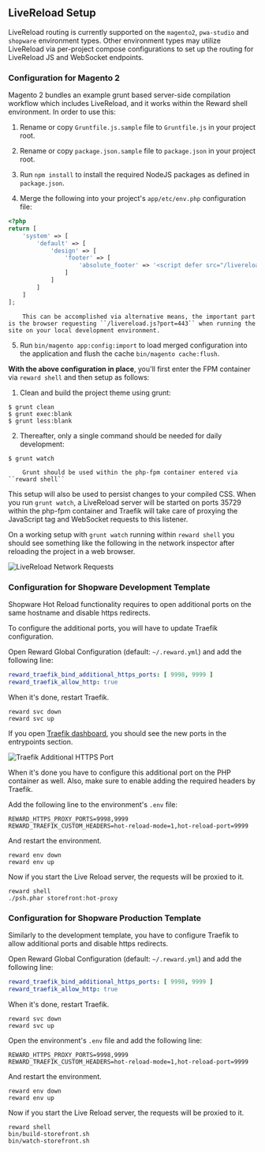 ## LiveReload Setup

LiveReload routing is currently supported on the `magento2`, `pwa-studio` and `shopware` environment types. Other
environment types may utilize LiveReload via per-project compose configurations to set up the routing for LiveReload JS
and WebSocket endpoints.

### Configuration for Magento 2

Magento 2 bundles an example grunt based server-side compilation workflow which includes LiveReload, and it works within
the Reward shell environment. In order to use this:

1. Rename or copy `Gruntfile.js.sample` file to `Gruntfile.js` in your project root.

2. Rename or copy `package.json.sample` file to `package.json` in your project root.

3. Run `npm install` to install the required NodeJS packages as defined in `package.json`.

4. Merge the following into your project's `app/etc/env.php` configuration file:

``` php
<?php
return [
    'system' => [
        'default' => [
            'design' => [
                'footer' => [
                    'absolute_footer' => '<script defer src="/livereload.js?port=443"></script>'
                ]
            ]
        ]
    ]
];
```

``` note::
    This can be accomplished via alternative means, the important part is the browser requesting ``/livereload.js?port=443`` when running the site on your local development environment.
```

5. Run `bin/magento app:config:import` to load merged configuration into the application and flush the
   cache `bin/magento cache:flush`.

**With the above configuration in place**, you'll first enter the FPM container via `reward shell` and then setup as
follows:

1. Clean and build the project theme using grunt:

```shell
$ grunt clean
$ grunt exec:blank
$ grunt less:blank
```

2. Thereafter, only a single command should be needed for daily development:

```shell
$ grunt watch
```

``` note::
    Grunt should be used within the php-fpm container entered via ``reward shell``
```

This setup will also be used to persist changes to your compiled CSS. When you run `grunt watch`, a LiveReload server
will be started on ports 35729 within the php-fpm container and Traefik will take care of proxying the JavaScript tag
and WebSocket requests to this listener.

On a working setup with `grunt watch` running within `reward shell` you should see something like the following in the
network inspector after reloading the project in a web browser.

![LiveReload Network Requests](screenshots/livereload.png)

### Configuration for Shopware Development Template

Shopware Hot Reload functionality requires to open additional ports on the same hostname and disable https redirects.

To configure the additional ports, you will have to update Traefik configuration.

Open Reward Global Configuration (default: `~/.reward.yml`) and add the following line:

```yaml
reward_traefik_bind_additional_https_ports: [ 9998, 9999 ]
reward_traefik_allow_http: true
```

When it's done, restart Traefik.

```shell
reward svc down
reward svc up
```

If you open [Traefik dashboard](https://traefik.reward.test), you should see the new ports in the entrypoints section.

![Traefik Additional HTTPS Port](screenshots/traefik-additional-port.png)

When it's done you have to configure this additional port on the PHP container as well.
Also, make sure to enable adding the required headers by Traefik.

Add the following line to the environment's `.env` file:

```
REWARD_HTTPS_PROXY_PORTS=9998,9999
REWARD_TRAEFIK_CUSTOM_HEADERS=hot-reload-mode=1,hot-reload-port=9999
```

And restart the environment.

```shell
reward env down
reward env up
```

Now if you start the Live Reload server, the requests will be proxied to it.

```
reward shell
./psh.phar storefront:hot-proxy
```

### Configuration for Shopware Production Template

Similarly to the development template, you have to configure Traefik to allow additional ports and disable https
redirects.

Open Reward Global Configuration (default: `~/.reward.yml`) and add the following line:

```yaml
reward_traefik_bind_additional_https_ports: [ 9998, 9999 ]
reward_traefik_allow_http: true
```

When it's done, restart Traefik.

```shell
reward svc down
reward svc up
```

Open the environment's `.env` file and add the following line:

```shell
REWARD_HTTPS_PROXY_PORTS=9998,9999
REWARD_TRAEFIK_CUSTOM_HEADERS=hot-reload-mode=1,hot-reload-port=9999
```

And restart the environment.

```shell
reward env down
reward env up
```

Now if you start the Live Reload server, the requests will be proxied to it.

```shell
reward shell
bin/build-storefront.sh
bin/watch-storefront.sh
```
